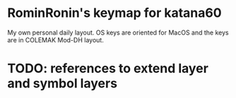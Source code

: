 # RominRonin's keymap for katana60

My own personal daily layout. OS keys are oriented for MacOS and the keys are in COLEMAK Mod-DH layout.

# TODO: references to extend layer and symbol layers